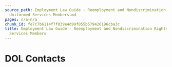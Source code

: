 ```yaml
---
source_path: Employment Law Guide - Reemployment and Nondiscrimination Rights for
  Uniformed Services Members.md
pages: n/a-n/a
chunk_id: fe7c7b6114f7f039e4d99f855b579426196cba3c
title: Employment Law Guide - Reemployment and Nondiscrimination Rights for Uniformed
  Services Members
---
```

# DOL Contacts
